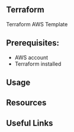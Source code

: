 ## Terraform
Terraform AWS Template

 ## Prerequisites:
   - AWS account
   - Terraform installed 

## Usage

## Resources

## Useful Links 
